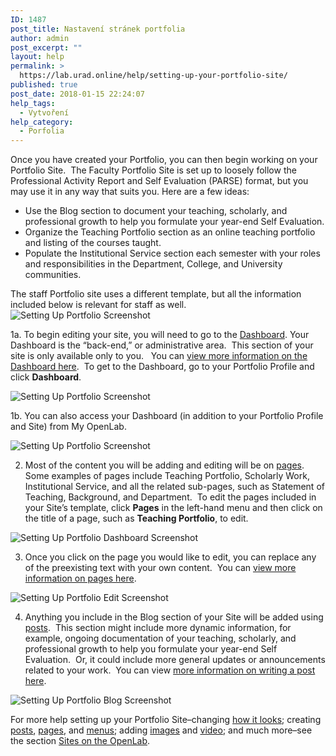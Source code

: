 ```yaml
---
ID: 1487
post_title: Nastavení stránek portfolia
author: admin
post_excerpt: ""
layout: help
permalink: >
  https://lab.urad.online/help/setting-up-your-portfolio-site/
published: true
post_date: 2018-01-15 22:24:07
help_tags:
  - Vytvoření
help_category:
  - Porfolia
---
```

Once you have created your Portfolio, you can then begin working on your Portfolio Site.  The Faculty Portfolio Site is set up to loosely follow the Professional Activity Report and Self Evaluation (PARSE) format, but you may use it in any way that suits you. Here are a few ideas:
<ul>
 	<li>Use the Blog section to document your teaching, scholarly, and professional growth to help you formulate your year-end Self Evaluation.</li>
 	<li>Organize the Teaching Portfolio section as an online teaching portfolio and listing of the courses taught.</li>
 	<li>Populate the Institutional Service section each semester with your roles and responsibilities in the Department, College, and University communities.</li>
</ul>
The staff Portfolio site uses a different template, but all the information included below is relevant for staff as well.

<img class="alignnone wp-image-4733 size-full" src="https://openlab.citytech.cuny.edu/wp-content/uploads/2013/01/PortfolioSite_1.png" alt="Setting Up Portfolio Screenshot" />

1a. To begin editing your site, you will need to go to the <a title="What is the Site Dashboard?" href="https://lab.urad.online/help/what-is-the-site-dashboard/">Dashboard</a>. Your Dashboard is the “back-end,” or administrative area.  This section of your site is only available only to you.   You can <a title="What is the Site Dashboard?" href="https://lab.urad.online/help/what-is-the-site-dashboard/">view more information on the Dashboard here</a>.  To get to the Dashboard, go to your Portfolio Profile and click <strong>Dashboard</strong>.

<img class="alignnone wp-image-36833 size-full" src="https://openlab.citytech.cuny.edu/wp-content/uploads/2013/01/portfolio_site2.png" alt="Setting Up Portfolio Screenshot" />

1b. You can also access your Dashboard (in addition to your Portfolio Profile and Site) from My OpenLab.

<img class="alignnone wp-image-36835 size-full" src="https://openlab.citytech.cuny.edu/wp-content/uploads/2013/01/portfolio_site3.png" alt="Setting Up Portfolio Screenshot" />

2. Most of the content you will be adding and editing will be on <a href="https://lab.urad.online/help/creating-pages-on-your-site/">pages</a>.  Some examples of pages include Teaching Portfolio, Scholarly Work, Institutional Service, and all the related sub-pages, such as Statement of Teaching, Background, and Department.  To edit the pages included in your Site’s template, click <strong>Pages</strong> in the left-hand menu and then click on the title of a page, such as <strong>Teaching Portfolio</strong>, to edit.

<img class="alignnone wp-image-4735 size-full" src="https://openlab.citytech.cuny.edu/wp-content/uploads/2013/01/PortfolioSite_3.png" alt="Setting Up Portfolio Dashboard Screenshot" />

3. Once you click on the page you would like to edit, you can replace any of the preexisting text with your own content.  You can <a href="https://lab.urad.online/help/creating-pages-on-your-site/">view more information on pages here</a>.

<img class="alignnone wp-image-4737 size-full" src="https://openlab.citytech.cuny.edu/wp-content/uploads/2013/01/PortfolioSite_4.png" alt="Setting Up Portfolio Edit Screenshot" />

4. Anything you include in the Blog section of your Site will be added using <a href="https://lab.urad.online/help/writing-a-post/">posts</a>.  This section might include more dynamic information, for example, ongoing documentation of your teaching, scholarly, and professional growth to help you formulate your year-end Self Evaluation.  Or, it could include more general updates or announcements related to your work.  You can view <a href="https://lab.urad.online/help/writing-a-post/">more information on writing a post here</a>.

<img class="alignnone wp-image-4739 size-full" src="https://openlab.citytech.cuny.edu/wp-content/uploads/2013/01/PortfolioSite_5.png" alt="Setting Up Portfolio Blog Screenshot" />

For more help setting up your Portfolio Site–changing <a href="https://lab.urad.online/help/changing-the-appearance-of-your-site-with-themes/">how it looks</a>; creating <a href="https://lab.urad.online/help/writing-a-post/">posts</a>, <a href="https://lab.urad.online/help/creating-pages-on-your-site/">pages</a>, and <a href="https://lab.urad.online/help/changing-the-menu-on-your-site/">menus</a>; adding <a href="https://lab.urad.online/help/adding-images-to-your-site/">images</a> and <a href="https://lab.urad.online/help/adding-video-to-your-site/">video</a>; and much more–see the section <a href="https://lab.urad.online/help/help-category/sites-on-the-openlab/">Sites on the OpenLab</a>.